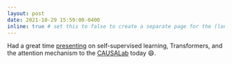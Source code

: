 ```yaml
---
layout: post
date: 2021-10-29 15:59:00-0400
inline: true # set this to false to create a separate page for the (longer) announcement
---
```


Had a great time <a href="/talks">presenting</a> on self-supervised learning, Transformers, and the attention mechanism to the <a href=https://causalab.sph.harvard.edu/>CAUSALab</a> today :smile:.
